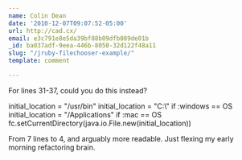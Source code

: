 ```yaml
---
name: Colin Dean
date: '2010-12-07T09:07:52-05:00'
url: http://cad.cx/
email: e3c791e8e5da39bf88b09dfb089de01b
_id: ba037adf-9eea-446b-8050-32d122f48a11
slug: "/jruby-filechooser-example/"
template: comment

---
```


For lines 31-37, could you do this instead?

initial_location = "/usr/bin"
initial_location = "C:\\" if :windows == OS
initial_location = "/Applications" if :mac == OS
fc.setCurrentDirectory(java.io.File.new(initial_location))

From 7 lines to 4, and arguably more readable. Just flexing my early morning refactoring brain.
